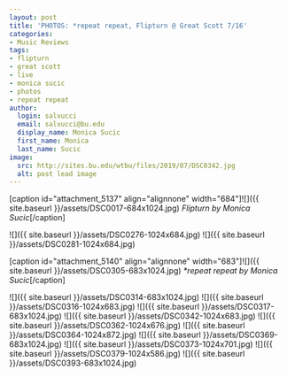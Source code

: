 ```yaml
---
layout: post
title: 'PHOTOS: *repeat repeat, Flipturn @ Great Scott 7/16'
categories:
- Music Reviews
tags:
- flipturn
- great scott
- live
- monica sucic
- photos
- repeat repeat
author:
  login: salvucci
  email: salvucci@bu.edu
  display_name: Monica Sucic
  first_name: Monica
  last_name: Sucic
image:
  src: http://sites.bu.edu/wtbu/files/2019/07/DSC0342.jpg
  alt: post lead image
---
```

\[caption id="attachment\_5137" align="alignnone" width="684"\]![]({{ site.baseurl }}/assets/DSC0017-684x1024.jpg) _Flipturn by Monica Sucic_\[/caption\]

![]({{ site.baseurl }}/assets/DSC0276-1024x684.jpg) ![]({{ site.baseurl }}/assets/DSC0281-1024x684.jpg)

\[caption id="attachment\_5140" align="alignnone" width="683"\]![]({{ site.baseurl }}/assets/DSC0305-683x1024.jpg) _\*repeat repeat by Monica Sucic_\[/caption\]

![]({{ site.baseurl }}/assets/DSC0314-683x1024.jpg) ![]({{ site.baseurl }}/assets/DSC0316-1024x683.jpg) ![]({{ site.baseurl }}/assets/DSC0317-683x1024.jpg) ![]({{ site.baseurl }}/assets/DSC0342-1024x683.jpg) ![]({{ site.baseurl }}/assets/DSC0362-1024x676.jpg) ![]({{ site.baseurl }}/assets/DSC0364-1024x872.jpg) ![]({{ site.baseurl }}/assets/DSC0369-683x1024.jpg) ![]({{ site.baseurl }}/assets/DSC0373-1024x701.jpg) ![]({{ site.baseurl }}/assets/DSC0379-1024x586.jpg) ![]({{ site.baseurl }}/assets/DSC0393-683x1024.jpg)